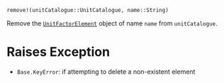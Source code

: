 ```
remove!(unitCatalogue::UnitCatalogue, name::String)
```

Remove the [`UnitFactorElement`](@ref) object of name `name` from `unitCatalogue`.

# Raises Exception

  * `Base.KeyError`: if attempting to delete a non-existent element
